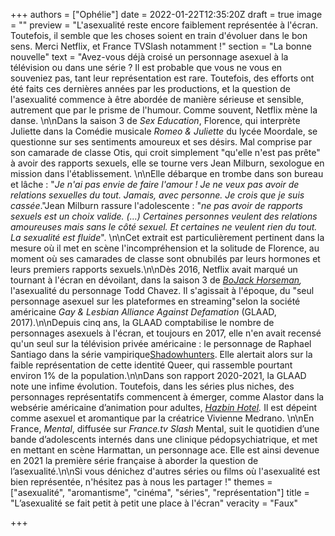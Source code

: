 +++
authors = ["Ophélie"]
date = 2022-01-22T12:35:20Z
draft = true
image = ""
preview = "L'asexualité reste encore faiblement représentée à l'écran. Toutefois, il semble que les choses soient en train d'évoluer dans le bon sens. Merci Netflix, et France TVSlash notamment !"
section = "La bonne nouvelle"
text = "Avez-vous déjà croisé un personnage asexuel à la télévision ou dans une série ? Il est probable que vous ne vous en souveniez pas, tant leur représentation est rare. Toutefois, des efforts ont été faits ces dernières années par les productions, et la question de l'asexualité commence à être abordée de manière sérieuse et sensible, autrement que par le prisme de l'humour. Comme souvent, Netflix mène la danse. \n\nDans la saison 3 de _Sex Education_, Florence, qui interprète Juliette dans la Comédie musicale _Romeo & Juliette_ du lycée Moordale, se questionne sur ses sentiments amoureux et ses désirs. Mal comprise par son camarade de classe Otis, qui croit simplement \"qu'elle n'est pas prête\" à avoir des rapports sexuels, elle se tourne vers Jean Milburn, sexologue en mission dans l'établissement. \n\nElle débarque en trombe dans son bureau et lâche : \"_Je n'ai pas envie de faire l'amour !_ _Je ne veux pas avoir de relations sexuelles du tout. Jamais, avec personne. Je crois que je suis cassée_.\"Jean Milburn rassure l'adolescente : \"_ne pas avoir de rapports sexuels est un choix valide. (…) Certaines personnes veulent des relations amoureuses mais sans le côté sexuel. Et certaines ne veulent rien du tout. La sexualité est fluide_\". \n\nCet extrait est particulièrement pertinent dans la mesure où il met en scène l'incompréhension et la solitude de Florence, au moment où ses camarades de classe sont obnubilés par leurs hormones et leurs premiers rapports sexuels.\n\nDès 2016, Netflix avait marqué un tournant à l'écran en dévoilant, dans la saison 3 de [_BoJack Horseman_](https://www.youtube.com/watch?v=HEZJKqeJI7s)_,_ l'asexualité du personnage Todd Chavez. Il s'agissait à l'époque, du \"seul personnage asexuel sur les plateformes en streaming\"selon la société américaine _Gay & Lesbian Alliance Against Defamation_ (GLAAD, 2017).\n\nDepuis cinq ans, la GLAAD comptabilise le nombre de personnages asexuels à l'écran, et toujours en 2017, elle n'en avait recensé qu'un seul sur la télévision privée américaine : le personnage de Raphael Santiago dans la série vampirique[Shadowhunters](https://www.youtube.com/watch?v=Ko2kRW8xOUY). Elle alertait alors sur la faible représentation de cette identité Queer, qui rassemble pourtant environ 1% de la population.\n\nDans son rapport 2020-2021, la GLAAD note une infime évolution. Toutefois, dans les séries plus niches, des personnages représentatifs commencent à émerger, comme Alastor dans la websérie américaine d’animation pour adultes, [_Hazbin Hotel_](https://www.youtube.com/watch?v=Zlmswo0S0e0)_._ Il est dépeint comme asexuel et aromantique par la créatrice Vivienne Medrano. \n\nEn France, _Mental_, diffusée sur _France.tv Slash_ Mental, suit le quotidien d’une bande d’adolescents internés dans une clinique pédopsychiatrique, et met en mettant en scène Harmattan, un personnage ace. Elle est ainsi devenue en 2021 la première série française à aborder la question de l’asexualité.\n\nSi vous dénichez d'autres séries ou films où l'asexualité est bien représentée, n'hésitez pas à nous les partager !"
themes = ["asexualité", "aromantisme", "cinéma", "séries", "représentation"]
title = "L’asexualité se fait petit à petit une place à l'écran"
veracity = "Faux"

+++
